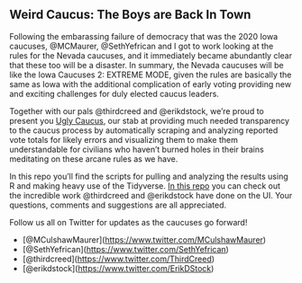 Weird Caucus: The Boys are Back In Town
---------------------------------------

Following the embarassing failure of democracy that was the 2020 Iowa
caucuses, @MCMaurer, @SethYefrican and I got to work looking at the
rules for the Nevada caucuses, and it immediately became abundantly
clear that these too will be a disaster. In summary, the Nevada caucuses
will be like the Iowa Caucuses 2: EXTREME MODE, given the rules are
basically the same as Iowa with the additional complication of early
voting providing new and exciting challenges for duly elected caucus
leaders.

Together with our pals @thirdcreed and @erikdstock, we’re proud to
present you [Ugly Caucus](http://www.uglycauc.us), our stab at
providing much needed transparency to the caucus process by
automatically scraping and analyzing reported vote totals for likely
errors and visualizing them to make them understandable for civilians
who haven’t burned holes in their brains meditating on these arcane
rules as we have.

In this repo you’ll find the scripts for pulling and analyzing the
results using R and making heavy use of the Tidyverse. [In this
repo](https://github.com/thirdcreed/Nevada) you can check out the
incredible work @thirdcreed and @erikdstock have done on the UI. Your
questions, comments and suggestions are all appreciated.

Follow us all on Twitter for updates as the caucuses go forward!

-   \[@MCulshawMaurer\](<a href="https://www.twitter.com/MCulshawMaurer" class="uri">https://www.twitter.com/MCulshawMaurer</a>)
-   \[@SethYefrican\](<a href="https://www.twitter.com/SethYefrican" class="uri">https://www.twitter.com/SethYefrican</a>)
-   \[@thirdcreed\](<a href="https://www.twitter.com/ThirdCreed" class="uri">https://www.twitter.com/ThirdCreed</a>)
-   \[@erikdstock\](<a href="https://www.twitter.com/ErikDStock" class="uri">https://www.twitter.com/ErikDStock</a>)
